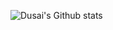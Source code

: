 
![Dusai's Github stats](https://github-readme-stats.vercel.app/api?username=H-haonan&show_icons=true&theme=radical)
